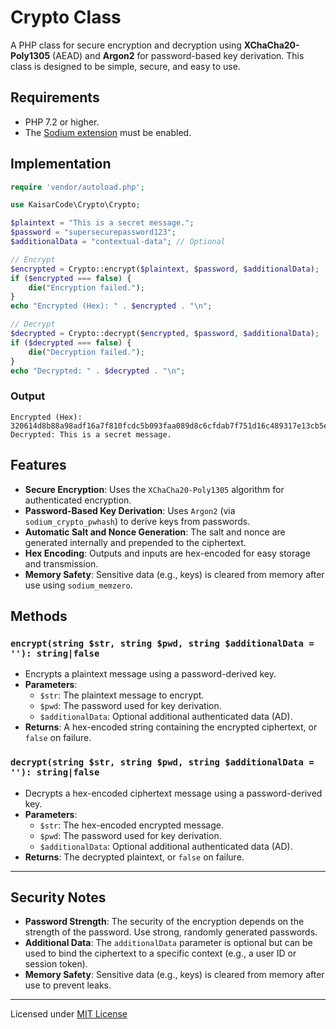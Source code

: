# Crypto Class
A PHP class for secure encryption and decryption using **XChaCha20-Poly1305** (AEAD) and **Argon2** for password-based key derivation. This class is designed to be simple, secure, and easy to use.

## Requirements
- PHP 7.2 or higher.
- The [Sodium extension](https://www.php.net/manual/en/book.sodium.php) must be enabled.

## Implementation
```php
require 'vendor/autoload.php';

use KaisarCode\Crypto\Crypto;

$plaintext = "This is a secret message.";
$password = "supersecurepassword123";
$additionalData = "contextual-data"; // Optional

// Encrypt
$encrypted = Crypto::encrypt($plaintext, $password, $additionalData);
if ($encrypted === false) {
    die("Encryption failed.");
}
echo "Encrypted (Hex): " . $encrypted . "\n";

// Decrypt
$decrypted = Crypto::decrypt($encrypted, $password, $additionalData);
if ($decrypted === false) {
    die("Decryption failed.");
}
echo "Decrypted: " . $decrypted . "\n";
```

### Output
```
Encrypted (Hex): 320614d8b88a98adf16a7f810fcdc5b093faa089d8c6cfdab7f751d16c489317e13cb5e9fca31833b25bf9fa9a8ef6f8368d7db995d768c71d8ccb22d795984b0b5091
Decrypted: This is a secret message.
```

## Features
- **Secure Encryption**: Uses the `XChaCha20-Poly1305` algorithm for authenticated encryption.
- **Password-Based Key Derivation**: Uses `Argon2` (via `sodium_crypto_pwhash`) to derive keys from passwords.
- **Automatic Salt and Nonce Generation**: The salt and nonce are generated internally and prepended to the ciphertext.
- **Hex Encoding**: Outputs and inputs are hex-encoded for easy storage and transmission.
- **Memory Safety**: Sensitive data (e.g., keys) is cleared from memory after use using `sodium_memzero`.

## Methods

### `encrypt(string $str, string $pwd, string $additionalData = ''): string|false`
- Encrypts a plaintext message using a password-derived key.
- **Parameters**:
  - `$str`: The plaintext message to encrypt.
  - `$pwd`: The password used for key derivation.
  - `$additionalData`: Optional additional authenticated data (AD).
- **Returns**: A hex-encoded string containing the encrypted ciphertext, or `false` on failure.

### `decrypt(string $str, string $pwd, string $additionalData = ''): string|false`
- Decrypts a hex-encoded ciphertext message using a password-derived key.
- **Parameters**:
  - `$str`: The hex-encoded encrypted message.
  - `$pwd`: The password used for key derivation.
  - `$additionalData`: Optional additional authenticated data (AD).
- **Returns**: The decrypted plaintext, or `false` on failure.

---

## Security Notes
- **Password Strength**: The security of the encryption depends on the strength of the password. Use strong, randomly generated passwords.
- **Additional Data**: The `additionalData` parameter is optional but can be used to bind the ciphertext to a specific context (e.g., a user ID or session token).
- **Memory Safety**: Sensitive data (e.g., keys) is cleared from memory after use to prevent leaks.

---

Licensed under [MIT License](https://opensource.org/license/mit)